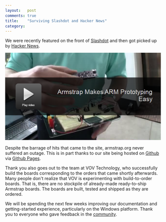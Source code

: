 ```yaml
---
layout:   post
comments: true
title:    "Surviving Slashdot and Hacker News"
category: 
---
```


We were recently featured on the front of [Slashdot][1] and then got picked up by [Hacker News][2].

[![Armstrap on Slashdot](/img/posts/2015/04/slashdot-video-thumbnail.png)](http://hardware.slashdot.org/story/15/04/07/1837249/armstrap-claims-to-make-arm-prototyping-easier-video?continuous_video=1#ooid=NnYnZjdDrAEMtaUyMcf_UqgmKRmkKvmn)

Despite the barrage of hits that came to the site, armstrap.org never suffered an outage.  This is in part thanks to our site being hosted on [Github][3] via [Github Pages][4].

Thank you also goes out to the team at VOV Technology, who successfully build the boards corresponding to the orders that came shortly afterwards.  Many people don't realize that VOV is experimenting with build-to-order boards.  That is, there are no stockpile of already-made ready-to-ship Armstrap boards.  The boards are built, tested and shipped as they are ordered.

We will be spending the next few weeks improving our documentation and getting-started experience, particularly on the Windows platform.  Thank you to everyone who gave feedback in the [community][5].

[1]: http://hardware.slashdot.org/story/15/04/07/1837249/armstrap-claims-to-make-arm-prototyping-easier-video
[2]: https://news.ycombinator.com/item?id=9338322
[3]: https://github.com/armstrap/armstrap.github.io
[4]: https://pages.github.com/
[5]: community.armstrap.org
